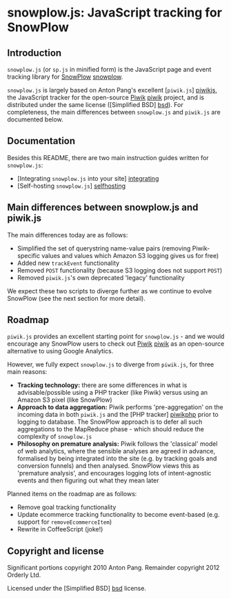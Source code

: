 # snowplow.js: JavaScript tracking for SnowPlow

## Introduction

`snowplow.js` (or `sp.js` in minified form) is the JavaScript page and event tracking library for [SnowPlow] [snowplow].

`snowplow.js` is largely based on Anton Pang's excellent [`piwik.js`] [piwikjs], the JavaScript tracker for the open-source [Piwik] [piwik] project, and is distributed under the same license ([Simplified BSD] [bsd]). For completeness, the main differences between `snowplow.js` and `piwik.js` are documented below.

## Documentation

Besides this README, there are two main instruction guides written for `snowplow.js`:

* [Integrating `snowplow.js` into your site] [integrating]
* [Self-hosting `snowplow.js`] [selfhosting]

## Main differences between snowplow.js and piwik.js

The main differences today are as follows:

* Simplified the set of querystring name-value pairs (removing Piwik-specific values and values which Amazon S3 logging gives us for free)
* Added new `trackEvent` functionality
* Removed `POST` functionality (because S3 logging does not support `POST`)
* Removed `piwik.js`'s own deprecated 'legacy' functionality

We expect these two scripts to diverge further as we continue to evolve SnowPlow (see the next section for more detail).

## Roadmap

`piwik.js` provides an excellent starting point for `snowplow.js` - and we would encourage any SnowPlow users to check out [Piwik] [piwik] as an open-source alternative to using Google Analytics.

However, we fully expect `snowplow.js` to diverge from `piwik.js`, for three main reasons:

* **Tracking technology:** there are some differences in what is advisable/possible using a PHP tracker (like Piwik) versus using an Amazon S3 pixel (like SnowPlow)
* **Approach to data aggregation:** Piwik performs 'pre-aggregation' on the incoming data in both `piwik.js` and the [PHP tracker] [piwikphp] prior to logging to database. The SnowPlow approach is to defer all such aggregations to the MapReduce phase - which should reduce the complexity of `snowplow.js`
* **Philosophy on premature analysis:** Piwik follows the 'classical' model of web analytics, where the sensible analyses are agreed in advance, formalised by being integrated into the site (e.g. by tracking goals and conversion funnels) and then analysed. SnowPlow views this as 'premature analysis', and encourages logging lots of intent-agnostic events and then figuring out what they mean later

Planned items on the roadmap are as follows:

* Remove goal tracking functionality
* Update ecommerce tracking functionality to become event-based (e.g. support for `removeEcommerceItem`)
* Rewrite in CoffeeScript (joke!)

## Copyright and license

Significant portions copyright 2010 Anton Pang. Remainder copyright 2012 Orderly Ltd.

Licensed under the [Simplified BSD] [bsd] license.

[snowplow]: http://www.keplarllp.com/blog/2012/02/introducing-snowplow-the-worlds-most-powerful-web-analytics-platform
[piwik]: http://piwik.org/
[piwikjs]: https://github.com/piwik/piwik/blob/master/js/piwik.js
[piwikphp]: https://github.com/piwik/piwik/blob/master/piwik.php
[bsd]: http://www.opensource.org/licenses/bsd-license.php 
[integrating]: /tychosoftworks/snowplow-js/blob/master/docs/02_integrating_snowplowjs.md
[selfhosting]: /tychosoftworks/snowplow-js/blob/master/docs/03_selfhosting_snowplowjs.md